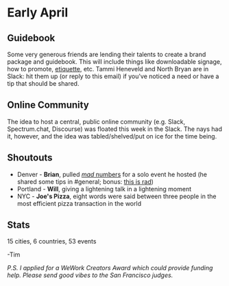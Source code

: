 # Early April

## Guidebook
Some very generous friends are lending their talents to create a brand package and guidebook. This will include things like downloadable signage, how to promote, [etiquette](https://github.com/askadev/community-standards), etc. Tammi Heneveld and North Bryan are in Slack: hit them up (or reply to this email) if you've noticed a need or have a tip that should be shared.

## Online Community
The idea to host a central, public online community (e.g. Slack, Spectrum.chat, Discourse) was floated this week in the Slack. The nays had it, however, and the idea was tabled/shelved/put on ice for the time being.

## Shoutouts
* Denver - **Brian**, pulled [*mad* numbers](https://www.meetup.com/Ask-A-Dev/events/248735012/) for a solo event he hosted (he shared some tips in #general; bonus: [this is rad](https://github.com/Denver-Devs))
* Portland - **Will**, giving a lightening talk in a lightening moment
* NYC - **Joe's Pizza**, eight words were said between three people in the most efficient pizza transaction in the world

## Stats
15 cities, 6 countries, 53 events

-Tim

*P.S. I applied for a WeWork Creators Award which could provide funding help. Please send good vibes to the San Francisco judges.*
